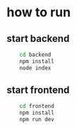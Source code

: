 # how to run
## start backend
```bash
    cd backend
    npm install
    node index
```
## start frontend
```bash
    cd frontend
    npm install
    npm run dev
```